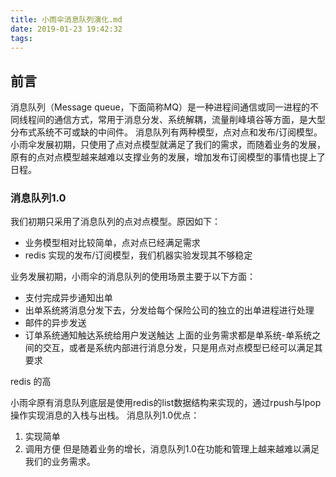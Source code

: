 ```yaml
---
title: 小雨伞消息队列演化.md
date: 2019-01-23 19:42:32
tags:
---
```

## 前言
消息队列（Message queue，下面简称MQ）是一种进程间通信或同一进程的不同线程间的通信方式，常用于消息分发、系统解耦，流量削峰填谷等方面，是大型分布式系统不可或缺的中间件。
消息队列有两种模型，点对点和发布/订阅模型。小雨伞发展初期，只使用了点对点模型就满足了我们的需求，而随着业务的发展，原有的点对点模型越来越难以支撑业务的发展，增加发布订阅模型的事情也提上了日程。


### 消息队列1.0
我们初期只采用了消息队列的点对点模型。原因如下：
- 业务模型相对比较简单，点对点已经满足需求
- redis 实现的发布/订阅模型，我们机器实验发现其不够稳定

业务发展初期，小雨伞的消息队列的使用场景主要于以下方面：
- 支付完成异步通知出单
- 出单系统將消息分发下去，分发给每个保险公司的独立的出单进程进行处理
- 邮件的异步发送
- 订单系统通知触达系统给用户发送触达
上面的业务需求都是单系统-单系统之间的交互，或者是系统内部进行消息分发，只是用点对点模型已经可以满足其要求

redis 的高


小雨伞原有消息队列底层是使用redis的list数据结构来实现的，通过rpush与lpop操作实现消息的入栈与出栈。
消息队列1.0优点：
1. 实现简单
2. 调用方便
但是随着业务的增长，消息队列1.0在功能和管理上越来越难以满足我们的业务需求。

